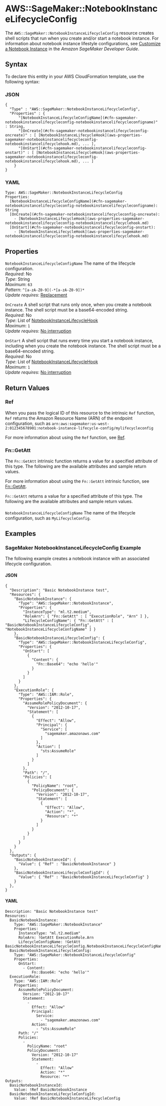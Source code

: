 # AWS::SageMaker::NotebookInstanceLifecycleConfig<a name="aws-resource-sagemaker-notebookinstancelifecycleconfig"></a>

The `AWS::SageMaker::NotebookInstanceLifecycleConfig` resource creates shell scripts that run when you create and/or start a notebook instance\. For information about notebook instance lifestyle configurations, see [Customize a Notebook Instance](https://docs.aws.amazon.com/sagemaker/latest/dg/notebook-lifecycle-config.html) in the *Amazon SageMaker Developer Guide*\.

## Syntax<a name="aws-resource-sagemaker-notebookinstancelifecycleconfig-syntax"></a>

To declare this entity in your AWS CloudFormation template, use the following syntax:

### JSON<a name="aws-resource-sagemaker-notebookinstancelifecycleconfig-syntax.json"></a>

```
{
  "Type" : "AWS::SageMaker::NotebookInstanceLifecycleConfig",
  "Properties" : {
      "[NotebookInstanceLifecycleConfigName](#cfn-sagemaker-notebookinstancelifecycleconfig-notebookinstancelifecycleconfigname)" : String,
      "[OnCreate](#cfn-sagemaker-notebookinstancelifecycleconfig-oncreate)" : [ [NotebookInstanceLifecycleHook](aws-properties-sagemaker-notebookinstancelifecycleconfig-notebookinstancelifecyclehook.md), ... ],
      "[OnStart](#cfn-sagemaker-notebookinstancelifecycleconfig-onstart)" : [ [NotebookInstanceLifecycleHook](aws-properties-sagemaker-notebookinstancelifecycleconfig-notebookinstancelifecyclehook.md), ... ]
    }
}
```

### YAML<a name="aws-resource-sagemaker-notebookinstancelifecycleconfig-syntax.yaml"></a>

```
Type: AWS::SageMaker::NotebookInstanceLifecycleConfig
Properties: 
  [NotebookInstanceLifecycleConfigName](#cfn-sagemaker-notebookinstancelifecycleconfig-notebookinstancelifecycleconfigname): String
  [OnCreate](#cfn-sagemaker-notebookinstancelifecycleconfig-oncreate): 
    - [NotebookInstanceLifecycleHook](aws-properties-sagemaker-notebookinstancelifecycleconfig-notebookinstancelifecyclehook.md)
  [OnStart](#cfn-sagemaker-notebookinstancelifecycleconfig-onstart): 
    - [NotebookInstanceLifecycleHook](aws-properties-sagemaker-notebookinstancelifecycleconfig-notebookinstancelifecyclehook.md)
```

## Properties<a name="aws-resource-sagemaker-notebookinstancelifecycleconfig-properties"></a>

`NotebookInstanceLifecycleConfigName`  <a name="cfn-sagemaker-notebookinstancelifecycleconfig-notebookinstancelifecycleconfigname"></a>
The name of the lifecycle configuration\.  
*Required*: No  
*Type*: String  
*Maximum*: `63`  
*Pattern*: `^[a-zA-Z0-9](-*[a-zA-Z0-9])*`  
*Update requires*: [Replacement](https://docs.aws.amazon.com/AWSCloudFormation/latest/UserGuide/using-cfn-updating-stacks-update-behaviors.html#update-replacement)

`OnCreate`  <a name="cfn-sagemaker-notebookinstancelifecycleconfig-oncreate"></a>
A shell script that runs only once, when you create a notebook instance\. The shell script must be a base64\-encoded string\.  
*Required*: No  
*Type*: List of [NotebookInstanceLifecycleHook](aws-properties-sagemaker-notebookinstancelifecycleconfig-notebookinstancelifecyclehook.md)  
*Maximum*: `1`  
*Update requires*: [No interruption](https://docs.aws.amazon.com/AWSCloudFormation/latest/UserGuide/using-cfn-updating-stacks-update-behaviors.html#update-no-interrupt)

`OnStart`  <a name="cfn-sagemaker-notebookinstancelifecycleconfig-onstart"></a>
A shell script that runs every time you start a notebook instance, including when you create the notebook instance\. The shell script must be a base64\-encoded string\.  
*Required*: No  
*Type*: List of [NotebookInstanceLifecycleHook](aws-properties-sagemaker-notebookinstancelifecycleconfig-notebookinstancelifecyclehook.md)  
*Maximum*: `1`  
*Update requires*: [No interruption](https://docs.aws.amazon.com/AWSCloudFormation/latest/UserGuide/using-cfn-updating-stacks-update-behaviors.html#update-no-interrupt)

## Return Values<a name="aws-resource-sagemaker-notebookinstancelifecycleconfig-return-values"></a>

### Ref<a name="aws-resource-sagemaker-notebookinstancelifecycleconfig-return-values-ref"></a>

 When you pass the logical ID of this resource to the intrinsic `Ref` function, `Ref` returns the Amazon Resource Name \(ARN\) of the endpoint configuration, such as `arn:aws:sagemaker:us-west-2:012345678901:notebook-instance-lifecycle-config/mylifecycleconfig` 

For more information about using the `Ref` function, see [Ref](https://docs.aws.amazon.com/AWSCloudFormation/latest/UserGuide/intrinsic-function-reference-ref.html)\.

### Fn::GetAtt<a name="aws-resource-sagemaker-notebookinstancelifecycleconfig-return-values-fn--getatt"></a>

The `Fn::GetAtt` intrinsic function returns a value for a specified attribute of this type\. The following are the available attributes and sample return values\.

For more information about using the `Fn::GetAtt` intrinsic function, see [Fn::GetAtt](https://docs.aws.amazon.com/AWSCloudFormation/latest/UserGuide/intrinsic-function-reference-getatt.html)\.

 `Fn::GetAtt` returns a value for a specified attribute of this type\. The following are the available attributes and sample return values\. 

#### <a name="aws-resource-sagemaker-notebookinstancelifecycleconfig-return-values-fn--getatt-fn--getatt"></a>

`NotebookInstanceLifecycleConfigName`  <a name="NotebookInstanceLifecycleConfigName-fn::getatt"></a>
The name of the lifecycle configuration, such as `MyLifecycleConfig`\.

## Examples<a name="aws-resource-sagemaker-notebookinstancelifecycleconfig--examples"></a>

### SageMaker NotebookInstanceLifecycleConfig Example<a name="aws-resource-sagemaker-notebookinstancelifecycleconfig--examples--SageMaker_NotebookInstanceLifecycleConfig_Example"></a>

The following example creates a notebook instance with an associated lifecycle configuration\.

#### JSON<a name="aws-resource-sagemaker-notebookinstancelifecycleconfig--examples--SageMaker_NotebookInstanceLifecycleConfig_Example--json"></a>

```
{
  "Description": "Basic NotebookInstance test",
  "Resources": {
    "BasicNotebookInstance": {
      "Type": "AWS::SageMaker::NotebookInstance",
      "Properties": {
        "InstanceType": "ml.t2.medium",
        "RoleArn": { "Fn::GetAtt" : [ "ExecutionRole", "Arn" ] },
        "LifecycleConfigName": { "Fn::GetAtt" : [ "BasicNotebookInstanceLifecycleConfig", "NotebookInstanceLifecycleConfigName" ] }
    },
    "BasicNotebookInstanceLifecycleConfig": {
      "Type": "AWS::SageMaker::NotebookInstanceLifecycleConfig",
      "Properties": {
        "OnStart": [
          {
            "Content": {
              "Fn::Base64": "echo 'hello'"
            }
          }
        ]
      }
    },
    "ExecutionRole": {
      "Type": "AWS::IAM::Role",
      "Properties": {
        "AssumeRolePolicyDocument": {
          "Version": "2012-10-17",
          "Statement": [
            {
              "Effect": "Allow",
              "Principal": {
                "Service": [
                  "sagemaker.amazonaws.com"
                ]
              },
              "Action": [
                "sts:AssumeRole"
              ]
            }
          ]
        },
        "Path": "/",
        "Policies": [
          {
            "PolicyName": "root",
            "PolicyDocument": {
              "Version": "2012-10-17",
              "Statement": [
                {
                  "Effect": "Allow",
                  "Action": "*",
                  "Resource": "*"
                }
              ]
            }
          }
        ]
      }
    }
  },
  "Outputs": {
    "BasicNotebookInstanceId": {
      "Value": { "Ref" : "BasicNotebookInstance" }
    },
    "BasicNotebookInstanceLifecycleConfigId": {
      "Value": { "Ref" : "BasicNotebookInstanceLifecycleConfig" }
    }
  },
}
```

#### YAML<a name="aws-resource-sagemaker-notebookinstancelifecycleconfig--examples--SageMaker_NotebookInstanceLifecycleConfig_Example--yaml"></a>

```
Description: "Basic NotebookInstance test"
Resources:
  BasicNotebookInstance:
    Type: "AWS::SageMaker::NotebookInstance"
    Properties:
      InstanceType: "ml.t2.medium"
      RoleArn: !GetAtt ExecutionRole.Arn
      LifecycleConfigName: !GetAtt BasicNotebookInstanceLifecycleConfig.NotebookInstanceLifecycleConfigName
  BasicNotebookInstanceLifecycleConfig:
    Type: "AWS::SageMaker::NotebookInstanceLifecycleConfig"
    Properties:
      OnStart:
        - Content:
            Fn::Base64: "echo 'hello'"
  ExecutionRole: 
    Type: "AWS::IAM::Role"
    Properties: 
      AssumeRolePolicyDocument: 
        Version: "2012-10-17"
        Statement: 
          - 
            Effect: "Allow"
            Principal: 
              Service: 
                - "sagemaker.amazonaws.com"
            Action: 
              - "sts:AssumeRole"
      Path: "/"
      Policies: 
        - 
          PolicyName: "root"
          PolicyDocument: 
            Version: "2012-10-17"
            Statement: 
              - 
                Effect: "Allow"
                Action: "*"
                Resource: "*"
Outputs:
  BasicNotebookInstanceId:
    Value: !Ref BasicNotebookInstance
  BasicNotebookInstanceLifecycleConfigId:
    Value: !Ref BasicNotebookInstanceLifecycleConfig
```